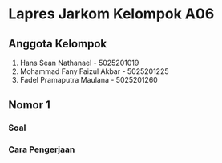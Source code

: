 # Lapres Jarkom Kelompok A06

## Anggota Kelompok

1. Hans Sean Nathanael - 5025201019
2. Mohammad Fany Faizul Akbar - 5025201225
3. Fadel Pramaputra Maulana - 5025201260

## Nomor 1

### Soal

### Cara Pengerjaan
